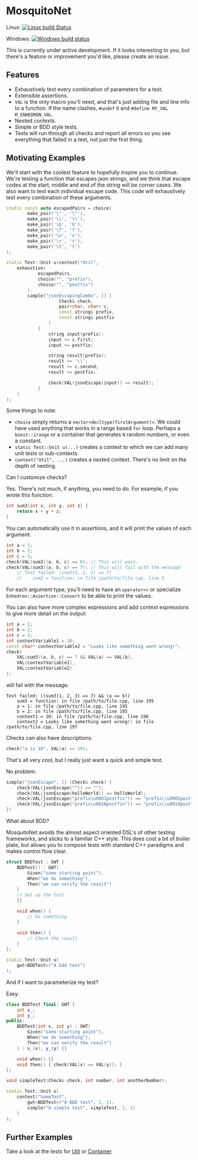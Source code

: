 # MosquitoNet

Linux: [![Linux build Status](https://travis-ci.org/simon-bourne/MosquitoNet.png)](https://travis-ci.org/simon-bourne/MosquitoNet)

Windows: [![Windows build status](https://ci.appveyor.com/api/projects/status/af79g9qw0u90c6qf?svg=true)](https://ci.appveyor.com/project/simon-bourne/mosquitonet)

This is currently under active development. If it looks interesting to you, but there's a feature or improvement you'd
like, please create an issue.

## Features

- Exhaustively test every combination of parameters for a test. 
- Extensible assertions.
- `VAL` is the only macro you'll need, and that's just adding file and line info to a function. If the name clashes,
`#undef` it and `#define MY_VAL M_ENHEDRON_VAL`.
- Nested contexts.
- Simple or BDD style tests.
- Tests will run through all checks and report all errors so you see everything that failed in a test, not just the
first thing.

## Motivating Examples

We'll start with the coolest feature to hopefully inspire you to continue.
We're testing a function that escapes json strings, and we think that escape codes at the start, middle and end of
the string will be corner cases. We also want to test each individual escape code. This code will exhaustively
test every combination of these arguments.

```C++
static const auto escapedPairs = choice(
        make_pair('\"', '\"'),
        make_pair('\\', '\\'),
        make_pair('\b', 'b'),
        make_pair('\f', 'f'),
        make_pair('\n', 'n'),
        make_pair('\r', 'r'),
        make_pair('\t', 't')
);

static Test::Unit u(context("Util",
    exhaustive(
            escapedPairs,
            choice("", "prefix"),
            choice("", "postfix")
        ).
        simple("jsonEscapingCombo", [] (
                    Check& check,
                    pair<char, char> c,
                    const string& prefix,
                    const string& postfix
                )
            {
                string input(prefix);
                input += c.first;
                input += postfix;

                string result(prefix);
                result += '\\';
                result += c.second;
                result += postfix;

                check(VAL(jsonEscape(input)) == result);
            }
    )
);
```

Some things to note:

- `choice` simply returns a `vector<decltype(firstArgument)>`. We could have used anything that works in a range based
`for` loop. Perhaps a `boost::irange` or a container that generates `N` random numbers, or even a constant.
- `static Test::Unit u(...)` creates a context to which we can add many unit tests or sub-contexts.
- `context("Util", ...)` creates a nested context. There's no limit on the depth of nesting.

Can I customize checks?

Yes. There's not much, if anything, you need to do. For example, if you wrote this function:

```C++
int sum3(int x, int y, int z) {
    return x + y + z;
}
```

You can automatically use it in assertions, and it will print the values of each argument:

```C++
int a = 1;
int b = 2;
int c = 3;
check(VAL(sum3)(a, b, c) == 6); // This will pass.
check(VAL(sum3)(a, b, c) == 7); // This will fail with the message:
    // Test failed: (sum3(1, 2, 3) == 7)
    //    sum3 = function: in file /path/to/file.cpp, line 5
```

For each argument type, you'll need to have an `operator<<` or specialize `Enhedron::Assertion::Convert` to be able to 
print the values.

You can also have more complex expressions and add context expressions to give more detail on the output:

```C++
int a = 1;
int b = 2;
int c = 3;
int contextVariable1 = 10;
const char* contextVariable2 = "Looks like something went wrong!";
check(
    VAL(sum3)(a, b, c) == 7 && VAL(a) == VAL(b),
    VAL(contextVariable1),
    VAL(contextVariable2)
);
```

will fail with the message:
```
Test failed: ((sum3(1, 2, 3) == 7) && (a == b))
    sum3 = function: in file /path/to/file.cpp, line 195
    a = 1: in file /path/to/file.cpp, line 195
    b = 2: in file /path/to/file.cpp, line 195
    context1 = 10: in file /path/to/file.cpp, line 196
    context2 = Looks like something went wrong!: in file /path/to/file.cpp, line 197
```

Checks can also have descriptions:

```C++
check("a is 10", VAL(a) == 10);
```

That's all very cool, but I really just want a quick and simple test.

No problem:

```C++
simple("jsonEscape", [] (Check& check) {
    check(VAL(jsonEscape("")) == "");
    check(VAL(jsonEscape(helloWorld)) == helloWorld);
    check(VAL(jsonEscape("prefix\u0001postfix")) == "prefix\\u0001postfix");
    check(VAL(jsonEscape("prefix\u0010postfix")) == "prefix\\u0010postfix");
})
```

What about BDD? 
 
MosquitoNet avoids the almost aspect oriented DSL's of other testing frameworks, and sticks to a familiar C++ style.
This does cost a bit of boiler plate, but allows you to compose tests with standard C++ paradigms and makes control flow
clear.

```C++
struct BDDTest : GWT {
    BDDTest() : GWT(
        Given("some starting point"),
        When("we do something"),
        Then("we can verify the result")
    )
    // Set up the test.
    {}

    void when() {
        // Do something
    }

    void then() {
        // Check the result
    }
};

static Test::Unit u(
    gwt<BDDTest>("A bdd test")
);
```

And if I want to parameterize my test?

Easy.

```C++
class BDDTest final: GWT {
    int x_;
    int y_;
public:
    BDDTest(int x, int y) : GWT(
        Given("some starting point"),
        When("we do something"),
        Then("we can verify the result")
    ) : x_(x), y_(y) {}

    void when() {}
    void then() { check(VAL(x) == VAL(y)); }
};

void simpleTest(Check& check, int number, int anotherNumber);

static Test::Unit u(
    context("SomeTest",
        gwt<BDDTest>("A BDD test", 1, 1),
        simple("A simple test", simpleTest, 1, 2)
    )
);
```

## Further Examples

Take a look at the tests for [Util](cpp/test/src/TestUtil.cpp) or [Container](cpp/test/src/TestContainer.cpp) 
